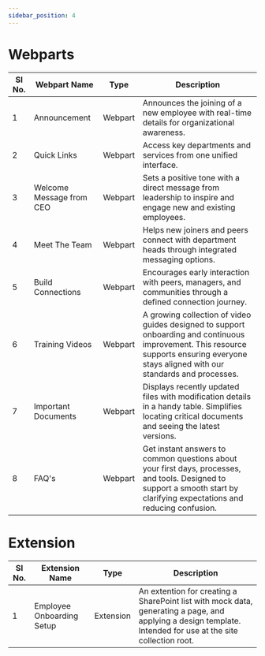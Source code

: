 ```yaml
---
sidebar_position: 4
---
```


# Webparts

| Sl No. | Webpart Name             | Type    | Description                                                                                                                                                                              |
| ------ | ------------------------ | ------- | ---------------------------------------------------------------------------------------------------------------------------------------------------------------------------------------- |
| 1      | Announcement             | Webpart | Announces the joining of a new employee with real-time details for organizational awareness.                                                                                             |
| 2      | Quick Links              | Webpart | Access key departments and services from one unified interface.                                                                                                                          |
| 3      | Welcome Message from CEO | Webpart | Sets a positive tone with a direct message from leadership to inspire and engage new and existing employees.                                                                             |
| 4      | Meet The Team            | Webpart | Helps new joiners and peers connect with department heads through integrated messaging options.                                                                                          |
| 5      | Build Connections        | Webpart | Encourages early interaction with peers, managers, and communities through a defined connection journey.                                                                                 |
| 6      | Training Videos          | Webpart | A growing collection of video guides designed to support onboarding and continuous improvement. This resource supports ensuring everyone stays aligned with our standards and processes. |
| 7      | Important Documents      | Webpart | Displays recently updated files with modification details in a handy table. Simplifies locating critical documents and seeing the latest versions.                                       |
| 8      | FAQ's                    | Webpart | Get instant answers to common questions about your first days, processes, and tools. Designed to support a smooth start by clarifying expectations and reducing confusion.               |

# Extension

| Sl No. | Extension<br />Name       | Type      | Description                                                                                                                                                  |
| ------ | ------------------------- | --------- | ------------------------------------------------------------------------------------------------------------------------------------------------------------ |
| 1      | Employee Onboarding Setup | Extension | An extention for creating a SharePoint list with mock data, generating a page, and applying a design template. Intended for use at the site collection root. |
